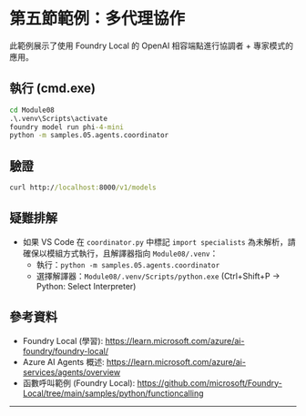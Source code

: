 <!--
CO_OP_TRANSLATOR_METADATA:
{
  "original_hash": "4f786f5ea706270620f8e5dfb088e0c0",
  "translation_date": "2025-09-22T11:48:47+00:00",
  "source_file": "Module08/samples/05/README.md",
  "language_code": "tw"
}
-->
# 第五節範例：多代理協作

此範例展示了使用 Foundry Local 的 OpenAI 相容端點進行協調者 + 專家模式的應用。

## 執行 (cmd.exe)
```cmd
cd Module08
.\.venv\Scripts\activate
foundry model run phi-4-mini
python -m samples.05.agents.coordinator
```

## 驗證
```cmd
curl http://localhost:8000/v1/models
```

## 疑難排解
- 如果 VS Code 在 `coordinator.py` 中標記 `import specialists` 為未解析，請確保以模組方式執行，且解譯器指向 `Module08/.venv`：
	- 執行：`python -m samples.05.agents.coordinator`
	- 選擇解譯器：`Module08/.venv/Scripts/python.exe` (Ctrl+Shift+P → Python: Select Interpreter)

## 參考資料
- Foundry Local (學習): https://learn.microsoft.com/azure/ai-foundry/foundry-local/
- Azure AI Agents 概述: https://learn.microsoft.com/azure/ai-services/agents/overview
- 函數呼叫範例 (Foundry Local): https://github.com/microsoft/Foundry-Local/tree/main/samples/python/functioncalling

---

